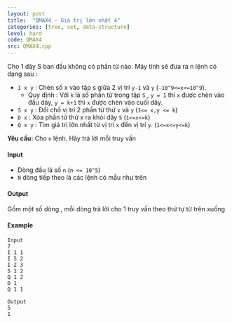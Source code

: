 ```yaml
---
layout: post
title:  "QMAX4 - Giá trị lớn nhất 4"
categories: [tree, set, data-structure]
level: hard
code: QMAX4
src: QMAX4.cpp
---
```



Cho 1 dãy S ban đầu không có phần tử nào. Máy tính sẽ đưa ra n lệnh có dạng sau :

+ `I x y` : Chèn số x vào tập s giữa 2 vị trí `y-1` và `y` (`-10^9<=x<=10^9`).
  + Quy định : Với `k` là số phần tử trong tập `S` , `y = 1` thì `x` được chèn vào đầu dãy, `y = k+1` thì `x` được chèn vào cuối dãy.
+ `S x y` : Đổi chố vị trí 2 phần tử thứ `x` và `y` (`1<= x,y <= k`)
+ `D x` : Xóa phần tử thứ x ra khỏi dãy `S` (`1<=x<=k`)
+ `Q x y` : Tìm giá trị lớn nhất từ vị trí `x` đến vị trí `y`. (`1<=x<=y<=k`)

**Yêu cầu:** Cho `n` lệnh. Hãy trả lời mỗi truy vấn

#### Input

+ Dòng đầu là số `n` (`n <= 10^5`)
+ `N` dòng tiếp theo là các lệnh có mẫu như trên

#### Output

Gồm một số dòng , mỗi dòng trả lời cho 1 truy vấn theo thứ tự từ trên xuống

#### Example

```
Input  
7  
I 1 1  
I 5 2  
I 2 3  
S 1 2  
Q 1 2  
D 1  
Q 1 1  
  
Output  
5  
1
```

<!--more-->

